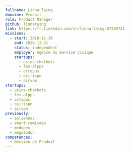 ```yaml
---
fullname: Linna Taing
domaine: Produit
role: Product Manager
github: linnataing
link: https://fr.linkedin.com/in/linna-taing-07289721
missions:
  - start: 2018-11-16
    end: 2026-12-31
    status: independent
    employer: Agence du Service Civique
    startups:
      - usine-chatbots
      - les-alpps
      - octopus
      - osirispn
      - airvam
startups:
  - usine-chatbots
  - les-alpps
  - octopus
  - osirispn
  - airvam
previously:
  - eoliennes
  - smart-remisage
  - medopex
  - megalodon
competences:
  - Gestion de Produit
---
```

